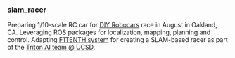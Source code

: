 ### slam_racer

Preparing 1/10-scale RC car for [DIY Robocars](https://diyrobocars.com/) race in August in Oakland, CA. Leveraging ROS packages for localization, mapping, planning and control. 
Adapting [F1TENTH system](https://f1tenth.readthedocs.io/en/latest/index.html) for creating a SLAM-based racer as part of the [Triton AI team @ UCSD](https://tritonai.org/).
